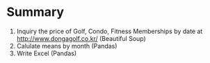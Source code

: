 # Summary
1. Inquiry the price of Golf, Condo, Fitness Memberships by date at http://www.dongagolf.co.kr/ (Beautiful Soup)
2. Calulate means by month (Pandas)
3. Write Excel (Pandas)